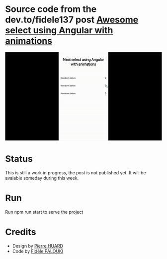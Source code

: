 # Source code from the dev.to/fidele137 post [Awesome select using Angular with animations](https://dev.to/fidele137/awesome-select-using-angular-with-animations-4b2d-temp-slug-1233045/edit)

![Neat select demo](src/assets/images/neat3.gif)

# Status

This is still a work in progress, the post is not published yet. It will be avaiable someday during this week.

# Run

Run npm run start to serve the project

# Credits

- Design by [Pierre HUARD]()
- Code by [Fidèle PALOUKI](https://twitter.com/frontdatacloud)
